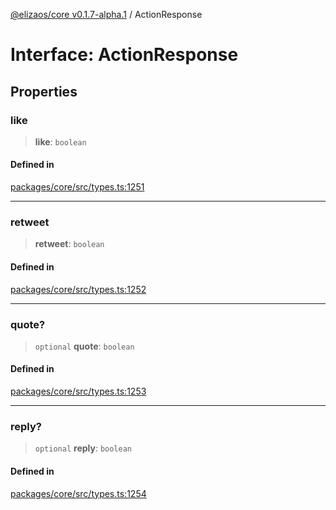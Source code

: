 [@elizaos/core v0.1.7-alpha.1](../index.md) / ActionResponse

# Interface: ActionResponse

## Properties

### like

> **like**: `boolean`

#### Defined in

[packages/core/src/types.ts:1251](https://github.com/elizaOS/eliza/blob/main/packages/core/src/types.ts#L1251)

***

### retweet

> **retweet**: `boolean`

#### Defined in

[packages/core/src/types.ts:1252](https://github.com/elizaOS/eliza/blob/main/packages/core/src/types.ts#L1252)

***

### quote?

> `optional` **quote**: `boolean`

#### Defined in

[packages/core/src/types.ts:1253](https://github.com/elizaOS/eliza/blob/main/packages/core/src/types.ts#L1253)

***

### reply?

> `optional` **reply**: `boolean`

#### Defined in

[packages/core/src/types.ts:1254](https://github.com/elizaOS/eliza/blob/main/packages/core/src/types.ts#L1254)

